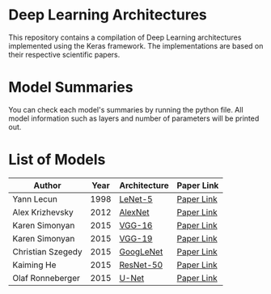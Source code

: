 # Deep Learning Architectures

 This repository contains a compilation of Deep Learning architectures implemented using the Keras framework. The implementations are based on their respective scientific papers. 


# Model Summaries

You can check each model's summaries by running the python file. All model information such as layers and number of parameters will be printed out.


# List of Models

| Author            | Year | Architecture                                                                                           | Paper Link                                                        |
| ----------------- | ---- | ------------------------------------------------------------------------------------------------------ | ----------------------------------------------------------------- |
| Yann Lecun        | 1998 | [LeNet-5](https://github.com/andrematte/deep-learning-architectures/blob/master/models/lenet5.py)      | [Paper Link](http://yann.lecun.com/exdb/publis/pdf/lecun-01a.pdf) |
| Alex Krizhevsky   | 2012 | [AlexNet](https://github.com/andrematte/deep-learning-architectures/blob/master/models/alexnet.py)     | [Paper Link](https://dl.acm.org/doi/10.1145/3065386)              |
| Karen Simonyan    | 2015 | [VGG-16](https://github.com/andrematte/deep-learning-architectures/blob/master/models/vgg16.py)        | [Paper Link](http://arxiv.org/abs/1409.1556)                      |
| Karen Simonyan    | 2015 | [VGG-19](https://github.com/andrematte/deep-learning-architectures/blob/master/models/vgg19.py)        | [Paper Link](http://arxiv.org/abs/1409.1556)                      |
| Christian Szegedy | 2015 | [GoogLeNet](https://github.com/andrematte/deep-learning-architectures/blob/master/models/googlenet.py) | [Paper Link](http://ieeexplore.ieee.org/document/7298594/)        |
| Kaiming He        | 2015 | [ResNet-50](https://github.com/andrematte/deep-learning-architectures/blob/master/models/resnet50.py)  | [Paper Link](https://arxiv.org/pdf/1512.03385.pdf)                |
| Olaf Ronneberger  | 2015 | [U-Net](https://github.com/andrematte/deep-learning-architectures/blob/master/models/unet.py)  | [Paper Link](https://arxiv.org/abs/1505.04597)                |
